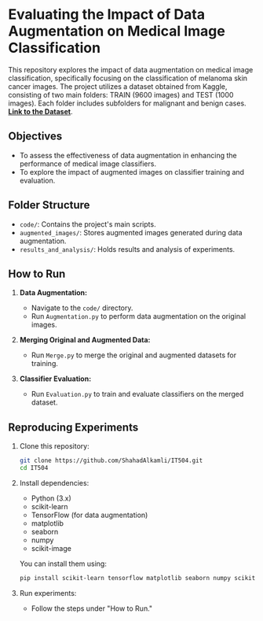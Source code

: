 # Evaluating the Impact of Data Augmentation on Medical Image Classification

This repository explores the impact of data augmentation on medical image classification, specifically focusing on the classification of melanoma skin cancer images. The project utilizes a dataset obtained from Kaggle, consisting of two main folders: TRAIN (9600 images) and TEST (1000 images). Each folder includes subfolders for malignant and benign cases.
**[Link to the Dataset](https://www.kaggle.com/datasets/hasnainjaved/melanoma-skin-cancer-dataset-of-10000-images)**.


## Objectives

- To assess the effectiveness of data augmentation in enhancing the performance of medical image classifiers.
- To explore the impact of augmented images on classifier training and evaluation.


## Folder Structure

- `code/`: Contains the project's main scripts.
- `augmented_images/`: Stores augmented images generated during data augmentation.
- `results_and_analysis/`: Holds results and analysis of experiments.


## How to Run

1. **Data Augmentation:**
    - Navigate to the `code/` directory.
    - Run `Augmentation.py` to perform data augmentation on the original images.

2. **Merging Original and Augmented Data:**
    - Run `Merge.py` to merge the original and augmented datasets for training.

3. **Classifier Evaluation:**
    - Run `Evaluation.py` to train and evaluate classifiers on the merged dataset.


## Reproducing Experiments

1. Clone this repository:
    ```bash
    git clone https://github.com/ShahadAlkamli/IT504.git
    cd IT504
    ```

2. Install dependencies:
    - Python (3.x)
    - scikit-learn
    - TensorFlow (for data augmentation)
    - matplotlib
    - seaborn
    - numpy
    - scikit-image

    You can install them using:
    ```bash
    pip install scikit-learn tensorflow matplotlib seaborn numpy scikit-image
    ```

3. Run experiments:
    - Follow the steps under "How to Run."



